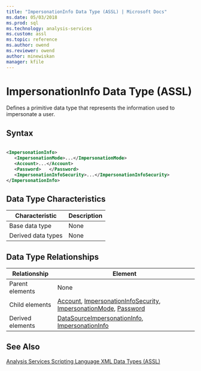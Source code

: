 ```yaml
---
title: "ImpersonationInfo Data Type (ASSL) | Microsoft Docs"
ms.date: 05/03/2018
ms.prod: sql
ms.technology: analysis-services
ms.custom: assl
ms.topic: reference
ms.author: owend
ms.reviewer: owend
author: minewiskan
manager: kfile
---
```

# ImpersonationInfo Data Type (ASSL)

  Defines a primitive data type that represents the information used to impersonate a user.  
  
## Syntax  
  
```xml  
  
<ImpersonationInfo>  
   <ImpersonationMode>...</ImpersonationMode>  
   <Account>...</Account>  
   <Password>   </Password>  
   <ImpersonationInfoSecurity>...</ImpersonationInfoSecurity>  
</ImpersonationInfo>  
```  
  
## Data Type Characteristics  
  
|Characteristic|Description|  
|--------------------|-----------------|  
|Base data type|None|  
|Derived data types|None|  
  
## Data Type Relationships  
  
|Relationship|Element|  
|------------------|-------------|  
|Parent elements|None|  
|Child elements|[Account](properties/account-element-impersonationinfo-assl.md), [ImpersonationInfoSecurity](properties/impersonationinfosecurity-element-assl.md), [ImpersonationMode](properties/impersonationmode-element-assl.md), [Password](properties/password-element-assl.md)|  
|Derived elements|[DataSourceImpersonationInfo](properties/datasourceimpersonationinfo-element-assl.md), [ImpersonationInfo](properties/impersonationinfo-element-assl.md)|  
  
## See Also  
 [Analysis Services Scripting Language XML Data Types &#40;ASSL&#41;](data-type/analysis-services-scripting-language-xml-data-types-assl.md)  
  
  
